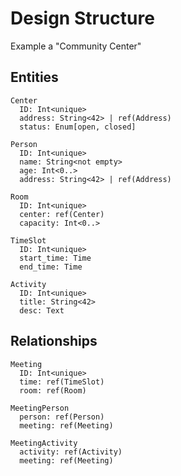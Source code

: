 # Design Structure

Example a "Community Center"

## Entities

    Center
      ID: Int<unique>
      address: String<42> | ref(Address)
      status: Enum[open, closed]

    Person
      ID: Int<unique>
      name: String<not empty>
      age: Int<0..>
      address: String<42> | ref(Address)

    Room
      ID: Int<unique>
      center: ref(Center)
      capacity: Int<0..>

    TimeSlot
      ID: Int<unique>
      start_time: Time
      end_time: Time

    Activity
      ID: Int<unique>
      title: String<42>
      desc: Text

## Relationships

    Meeting
      ID: Int<unique>
      time: ref(TimeSlot)
      room: ref(Room)
      
    MeetingPerson
      person: ref(Person)
      meeting: ref(Meeting)

    MeetingActivity
      activity: ref(Activity)
      meeting: ref(Meeting)

